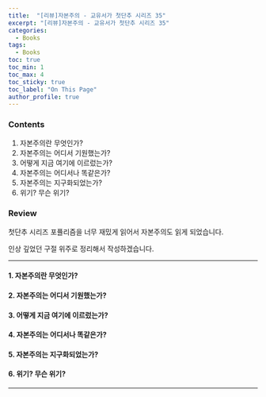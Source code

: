 ```yaml
---
title:  "[리뷰]자본주의 - 교유서가 첫단추 시리즈 35"
excerpt: "[리뷰]자본주의 - 교유서가 첫단추 시리즈 35"
categories:
  - Books
tags:
  - Books
toc: true
toc_min: 1
toc_max: 4
toc_sticky: true
toc_label: "On This Page"
author_profile: true
---
```


### Contents

1. 자본주의란 무엇인가?
2. 자본주의는 어디서 기원했는가?
3. 어떻게 지금 여기에 이르렀는가?
4. 자본주의는 어디서나 똑같은가?
5. 자본주의는 지구화되었는가?
6. 위기? 무슨 위기?

### Review

첫단추 시리즈 포퓰리즘을 너무 재밌게 읽어서 자본주의도 읽게 되었습니다.

인상 깊었던 구절 위주로 정리해서 작성하겠습니다.

---

#### 1. 자본주의란 무엇인가?
#### 2. 자본주의는 어디서 기원했는가?
#### 3. 어떻게 지금 여기에 이르렀는가?
#### 4. 자본주의는 어디서나 똑같은가?
#### 5. 자본주의는 지구화되었는가?
#### 6. 위기? 무슨 위기?

---

